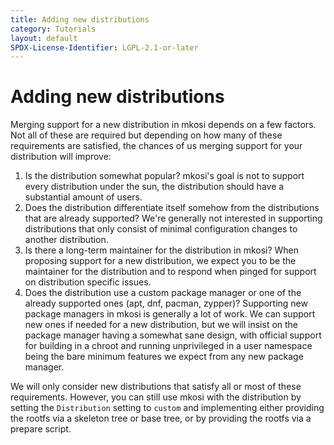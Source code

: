 ```yaml
---
title: Adding new distributions
category: Tutorials
layout: default
SPDX-License-Identifier: LGPL-2.1-or-later
---
```


# Adding new distributions

Merging support for a new distribution in mkosi depends on a few
factors. Not all of these are required but depending on how many of
these requirements are satisfied, the chances of us merging support for
your distribution will improve:

1. Is the distribution somewhat popular? mkosi's goal is not to support
   every distribution under the sun, the distribution should have a
   substantial amount of users.
2. Does the distribution differentiate itself somehow from the
   distributions that are already supported? We're generally not
   interested in supporting distributions that only consist of minimal
   configuration changes to another distribution.
3. Is there a long-term maintainer for the distribution in mkosi? When
   proposing support for a new distribution, we expect you to be the
   maintainer for the distribution and to respond when pinged for
   support on distribution specific issues.
4. Does the distribution use a custom package manager or one of the
   already supported ones (apt, dnf, pacman, zypper)? Supporting new
   package managers in mkosi is generally a lot of work. We can support
   new ones if needed for a new distribution, but we will insist on the
   package manager having a somewhat sane design, with official support
   for building in a chroot and running unprivileged in a user namespace
   being the bare minimum features we expect from any new package
   manager.

We will only consider new distributions that satisfy all or most of
these requirements. However, you can still use mkosi with the
distribution by setting the `Distribution` setting to `custom` and
implementing either providing the rootfs via a skeleton tree or base
tree, or by providing the rootfs via a prepare script.
